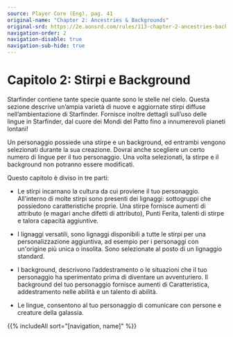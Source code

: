 ```yaml
---
source: Player Core (Eng), pag. 41
original-name: "Chapter 2: Ancestries & Backgrounds"
original-srd: https://2e.aonsrd.com/rules/113-chapter-2-ancestries-backgrounds
navigation-order: 2
navigation-disable: true
navigation-sub-hide: true
---
```


# Capitolo 2: Stirpi e Background

Starfinder contiene tante specie quante sono le stelle nel cielo. Questa sezione
descrive un’ampia varietà di nuove e aggiornate stirpi diffuse
nell’ambientazione di Starfinder. Fornisce inoltre dettagli sull’uso delle
lingue in Starfinder, dal cuore dei Mondi del Patto fino a innumerevoli pianeti
lontani!

Un personaggio possiede una stirpe e un background, ed entrambi vengono
selezionati durante la sua creazione. Dovrai anche scegliere un certo numero di
lingue per il tuo personaggio. Una volta selezionati, la stirpe e il background
non potranno essere modificati.

Questo capitolo è diviso in tre parti:

- Le stirpi incarnano la cultura da cui proviene il tuo personaggio. All’interno
  di molte stirpi sono presenti dei lignaggi: sottogruppi che possiedono
  caratteristiche proprie. Una stirpe fornisce aumenti di attributo (e magari
  anche difetti di attributo), Punti Ferita, talenti di stirpe e talora capacità
  aggiuntive.

- I lignaggi versatili, sono lignaggi disponibili a tutte le stirpi per una
  personalizzazione aggiuntiva, ad esempio per i personaggi con un'origine più
  unica o insolita. Sono selezionate al posto di un lignaggio standard.

- I background, descrivono l’addestramento o le situazioni che il tuo
  personaggio ha sperimentato prima di diventare un avventuriero. Il background
  del tuo personaggio fornisce aumenti di Caratteristica, addestramento nelle
  abilità e un talento di abilità.

- Le lingue, consentono al tuo personaggio di comunicare con persone e creature
  della galassia.

{{% includeAll sort="[navigation, name]" %}}
